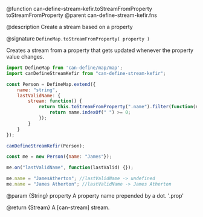 @function can-define-stream-kefir.toStreamFromProperty toStreamFromProperty
@parent can-define-stream-kefir.fns

@description Create a stream based on a property

@signature `DefineMap.toStreamFromProperty( property )`

Creates a stream from a property that gets updated whenever the property value changes.

```javascript
import DefineMap from 'can-define/map/map';
import canDefineStreamKefir from "can-define-stream-kefir";

const Person = DefineMap.extend({
    name: "string",
    lastValidName: {
        stream: function() {
            return this.toStreamFromProperty(".name").filter(function(name) { // using propName
                return name.indexOf(" ") >= 0;
            });
        }
    }
});

canDefineStreamKefir(Person);

const me = new Person({name: "James"});

me.on("lastValidName", function(lastValid) {});

me.name = "JamesAtherton"; //lastValidName -> undefined
me.name = "James Atherton"; //lastValidName -> James Atherton
```

@param {String} property A property name prepended by a dot. '.prop'

@return {Stream} A [can-stream] stream.
